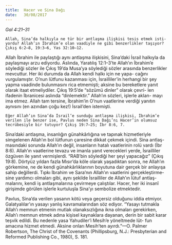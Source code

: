 ```yaml
---
title:  Hacer ve Sina Dağı
date:   30/08/2017
---
```


_Gal 4:21–31_

`Allah, Sina’da halkıyla ne tür bir antlaşma ilişkisi tesis etmek isti- yordu? Allah’ın İbrahim’e olan vaadiyle ne gibi benzerlikler taşıyor? Çıkış 6:2–8, 19:3–6, Yas 32:10–12.`

Allah İbrahim ile paylaştığı aynı antlaşma ilişkisini, Sina’daki İsrail halkıyla da paylaşmayı arzu ediyordu. Aslında, Yaratılış 12:1–3’te Allah’ın İbrahim’e söylediği sözler ile Çıkış 19’da Musa’ya söylediği sözler arasında benzerlikler mevcuttur. Her iki durumda da Allah kendi halkı için ne yapa- cağını vurgulamıştır. O’nun lütfunu kazanması için, İsrailliler’in herhangi bir şey yapma vaadinde bulunmasını rica etmemişti; aksine bu bereketlere yanıt olarak itaat etmeliydiler. Çıkış 19:5’de “sözümü dinler” olarak çevri- len ifadenin İbranicesi aslında “dinlemektir.” Allah’ın sözleri, işlerle aklan- mayı ima etmez. Allah tam tersine, İbrahim’in O’nun vaatlerine verdiği yanıtın aynısını (en azından çoğu kez!) İsrail’den istemişti.

`Eğer Allah’ın Sina’da İsrail’e sunduğu antlaşma ilişkisi, İbrahim’e verilen ile benzer ise, Pavlus neden Sina Dağı’nı Hacer’in olumsuz tecrübesiyle bir tutuyor? Çıkış 19:7–25; İbr 8:6, 7.`

Sina’daki antlaşma, insanlığın günahkârlığına ve tapınak hizmetleriyle simgelenen Allah’ın bol lütfunun çaresine dikkat çekmek içindi. Sina antlaş- masındaki sorunda Allah’ın değil, insanların hatalı vaatlerinin rolü vardı (İbr 8:6). Allah’ın vaatlerine tevazu ve imanla yanıt verecekleri yerde, İsrailliler özgüven ile yanıt vermişlerdi. “RAB’bin söylediği her şeyi yapacağız” (Çıkış 19:8). Dörtyüz yıldan fazla Mısır’da köle olarak yaşadıktan sonra, ne Allah’ın görkemine, ne de kendi günahkârlıklarının boyutuna dair gerçek bir anlayışa sahip değillerdi. Tıpkı İbrahim ve Sara’nın Allah’ın vaatlerini gerçekleştirme- sine yardımcı olmaları gibi, aynı şekilde İsrailliler de Allah’ın lütuf antlaş- malarını, kendi iş antlaşmalarına çevirmeye çalıştılar. Hacer, her iki insanî girişimde görülen işlerle kurtuluşla Sina’yı sembolize etmektedir.

Pavlus, Sina’da verilen yasanın kötü veya geçersiz olduğunu iddia etmiyor. Galatyalılar’ın yasayı yanlış kavramalarından söz ediyor. “Yasayı tutmakla Allah’ı memnun etmenin mutlak olanaksızlığına ikna olmaları gerekirken, Allah’ı memnun etmek adına kişisel kaynaklara dayanan, derin bir sabit karar teşvik edildi. Bu nedenle yasa Yahudiler’i Mesih’e yöneltmede lüt- fun amacına hizmet etmedi. Aksine onları Mesih’ten ayırdı.”—O. Palmer Robertson, The Christ of the Covenants (Phillipsburg, N.J.: Presbyterian and Reformed Publishing Co., 1980), S. 181.